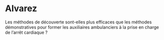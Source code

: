 Alvarez
=======

Les méthodes de découverte sont-elles plus efficaces que les méthodes démonstratives pour former 
les auxiliaires ambulanciers à la prise en charge de l’arrêt cardiaque ?
